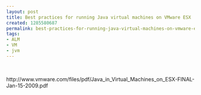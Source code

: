 ```yaml
---
layout: post
title: Best practices for running Java virtual machines on VMware ESX
created: 1285580687
permalink: best-practices-for-running-java-virtual-machines-on-vmware-esx
tags:
- ALM
- VM
- jvm
---
```

<p>&nbsp;</p>
<p>http://www.vmware.com/files/pdf/Java_in_Virtual_Machines_on_ESX-FINAL-Jan-15-2009.pdf</p>
